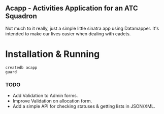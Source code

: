 Acapp - Activities Application for an ATC Squadron
--------------------------------------------------

Not much to it really, just a simple little sinatra app using Datamapper. It's intended to make our lives easier when dealing with cadets.

# Installation & Running

````
createdb acapp
guard
````

### TODO
- Add Validation to Admin forms.
- Improve Validation on allocation form.
- Add a simple API for checking statuses & getting lists in JSON/XML.

